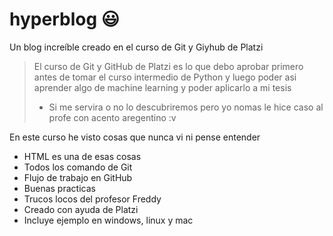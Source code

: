 # hyperblog 😃
Un blog increíble creado en el curso de Git y Giyhub de Platzi
>El curso de Git y GitHub de Platzi es lo que debo aprobar primero antes de tomar el curso intermedio de Python y luego poder asi aprender algo de machine learning y poder aplicarlo a mi tesis
> - Si me servira o no lo descubriremos pero yo nomas le hice caso al profe con acento aregentino :v

En este curso he visto cosas que nunca vi ni pense entender
* HTML es una de esas cosas
* Todos los comando de Git
* Flujo de trabajo en GitHub
* Buenas practicas 
* Trucos locos del profesor Freddy
* Creado con ayuda de Platzi
* Incluye ejemplo en windows, linux y mac